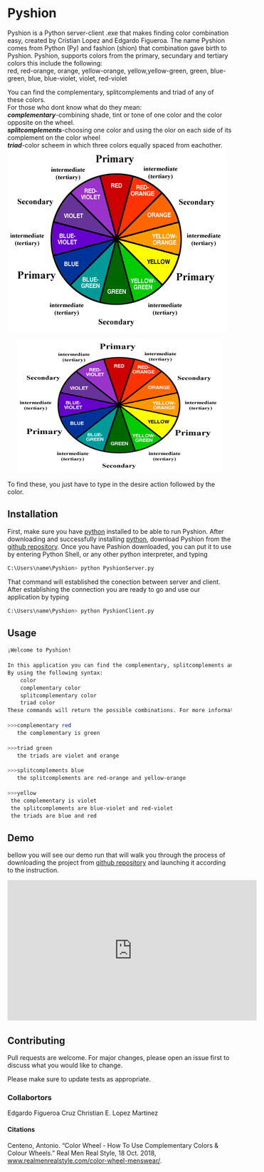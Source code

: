 # Pyshion

Pyshion is a Python server-client .exe that makes finding color combination easy, created by Cristian Lopez and Edgardo Figueroa. The name Pyshion comes from Python (Py) and fashion (shion) that combination gave birth to Pyshion. Pyshion, supports colors from the primary, secundary and tertiary colors this include the following:  
red, red-orange, orange, yellow-orange, yellow,yellow-green, green, blue-green, blue, blue-violet, violet, red-violet  
  
You can find the complementary, splitcomplements and triad of any of these colors.  
For those who dont know what do they mean:   
***complementary***-combining shade, tint or tone of one color and the color opposite on the wheel.    
***splitcomplements***-choosing one color and using the olor on each side of its complement on the color wheel   
***triad***-color scheem in which three colors equally spaced from eachother.  
![alt text](https://github.com/Gardy291/Pyshion/blob/master/color_wheel.png)  
<p align="center">
  <img width="460" height="300" src="https://github.com/Gardy291/Pyshion/blob/master/color_wheel.png">
</p> 
To find these, you just have to type in the desire action followed by the color.  

## Installation

First, make sure you have [python](https://www.python.org/downloads/) installed to be able to run Pyshion.
After downloading and successfully installing [python](https://www.python.org/downloads/), download Pyshion from the [github repository](https://github.com/Gardy291/Pyshion.git). Once you have Pashion downloaded, you can put it to use by entering Python Shell, or any other python interpreter, and typing 

```bash
C:\Users\name\Pyshion> python PyshionServer.py
```
That command will established the conection between server and client. After establishing the connection you are ready to go and use our application by typing
```bash
C:\Users\name\Pyshion> python PyshionClient.py
```
## Usage
```bash
¡Welcome to Pyshion! 

In this application you can find the complementary, splitcomplements and triad colors 
By using the following syntax: 
	color
	complementary color
	splitcomplementary color
	triad color
These commands will return the possible combinations. For more information type help.

>>>complementary red
   the complementary is green

>>>triad green
   the triads are violet and orange

>>>splitcomplements blue
   the splitcomplements are red-orange and yellow-orange

>>>yellow
 the complementary is violet
 the splitcomplements are blue-violet and red-violet
 the triads are blue and red
```
## Demo
bellow you will see our demo run that will walk you through the process of downloading the project from [github repository](https://github.com/Gardy291/Pyshion.git) and launching it according to the instruction.

<iframe width="560" height="315" src="https://www.youtube.com/embed/Lbfe3-v7yE0" frameborder="0" allow="accelerometer; autoplay; encrypted-media; gyroscope; picture-in-picture" allowfullscreen></iframe>

## Contributing
Pull requests are welcome. For major changes, please open an issue first to discuss what you would like to change.

Please make sure to update tests as appropriate.
### Collabortors
Edgardo Figueroa Cruz
Christian E. Lopez Martinez  
#### Citations
Centeno, Antonio. “Color Wheel - How To Use Complementary Colors &amp; Colour Wheels.” Real Men Real Style, 18 Oct. 2018, www.realmenrealstyle.com/color-wheel-menswear/.

